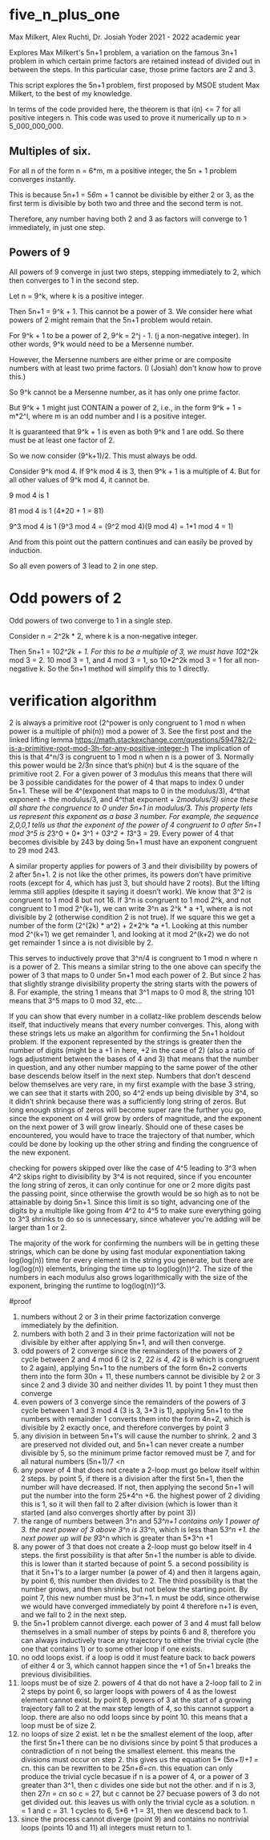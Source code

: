 # five_n_plus_one
Max Milkert, Alex Ruchti, Dr. Josiah Yoder
2021 - 2022 academic year

Explores Max Milkert's 5n+1 problem, a variation on the famous 3n+1 problem in which certain prime factors are retained instead of divided out in between the steps. In this particular case, those prime factors are 2 and 3.

This script explores the 5n+1 problem, first proposed by MSOE student
Max Milkert, to the best of my knowledge.

In terms of the code provided here, the theorem is that i(n) <= 7 for all
positive integers n.  This code was used to prove it numerically up
to n > 5_000_000_000.

## Multiples of six.
For all n of the form n = 6*m, m a positive integer, the 5n + 1 problem
converges instantly.

This is because 5n+1 = 5*6*m + 1 cannot be divisible by either 2 or 3, as the
first term is divisible by both two and three and the second term is not.

Therefore, any number having both 2 and 3 as factors will converge to 1 
immediately, in just one step.

## Powers of 9
All powers of 9 converge in just two steps, stepping immediately to 2, which then converges to 1
in the second step.
 
Let n = 9^k, where k is a positive integer.

Then 5n+1 = 9^k + 1.  This cannot be a power of 3.  We consider here what powers
of 2 might remain that the 5n+1 problem would retain.

For 9^k + 1 to be a power of 2, 9^k = 2^j - 1. (j a non-negative integer).
In other words, 9^k would need to be a Mersenne number.

However, the Mersenne numbers are either prime or are composite numbers
with at least two prime factors. (I (Josiah) don't know how to prove this.)

So 9^k cannot be a Mersenne number, as it has only one prime factor.

But 9^k + 1 might just CONTAIN a power of 2, i.e., in the form
9^k + 1 = m*2^l, where m is an odd number and l is a positive integer.

It is guaranteed that 9^k + 1 is even as both 9^k and 1 are odd. So there 
must be at least one factor of 2.

So we now consider (9^k+1)/2.  This must always be odd.

Consider 9^k mod 4.  If 9^k mod 4 is 3, then 9^k + 1 is a multiple of 4.
But for all other values of 9^k mod 4, it cannot be.

9 mod 4 is 1

81 mod 4 is 1  (4*20 + 1 = 81)

9^3 mod 4 is 1 (9^3 mod 4 = (9^2 mod 4)(9 mod 4) = 1*1 mod 4 = 1)

And from this point out the pattern continues and can easily be proved by 
induction.

So all even powers of 3 lead to 2 in one step.

# Odd powers of 2

Odd powers of two converge to 1 in a single step.

Consider n = 2^2k * 2, where k is a non-negative integer.

Then 5n+1 = 10*2^2k + 1. For this to be a multiple of 3, we must have 
10*2^2k mod 3 = 2.  10 mod 3 = 1, and 4 mod 3 = 1, so 10*2^2k mod 3 = 1 for 
all non-negative k. So the 5n+1 method will simplify this to 1 directly.

# verification algorithm

2 is always a primitive root (2^power is only congruent to 1 mod n when power is a multiple of phi(n)) mod a power of 3.
See the first post and the linked lifting lemma https://math.stackexchange.com/questions/594782/2-is-a-primitive-root-mod-3h-for-any-positive-integer-h 
The implication of this is that 4^n/3 is congruent to 1 mod n when n is a power of 3. Normally this power would be 2/3n since that’s phi(n) but 4 is the square of the primitive root 2. 
For a given power of 3 modulus this means that there will be 3 possible candidates for the power of 4 that maps to index 0 under 5n+1. These will be 4^(exponent that maps to 0 in the modulus/3), 4^that exponent + the modulus/3, and 4^that exponent + 2*modulus/3) since these all share the congruence to 0 under 5n+1 in modulus/3. This property lets us represent this exponent as a base 3 number. 
For example, the sequence 2,0,0,1 tells us that the exponent of the power of 4 congruent to 0 after 5n+1 mod 3^5 is 2*3^0 + 0* 3^1 + 0*3^2 + 1*3^3 = 29. Every power of 4 that becomes divisible by 243 by doing 5n+1 must have an exponent congruent to 29 mod 243.


A similar property applies for powers of 3 and their divisibility by powers of 2 after 5n+1.
2 is not like the other primes, its powers don’t have primitive roots (except for 4, which has just 3, but should have 2 roots). But the lifting lemma still applies (despite it saying it doesn’t work).
We know that 3^2 is congruent to 1 mod 8 but not 16. 
If 3^n is congruent to 1 mod 2^k, and not congruent to 1 mod 2^(k+1), we can write 3^n as 2^k * a +1, where a is not divisible by 2 (otherwise condition 2 is not true). If we square this we get a number of the form (2^(2k) * a^2) + 2*2^k *a +1. Looking at this number mod 2^(k+1) we get remainder 1, and looking at it mod 2^(k+2) we do not get remainder 1 since a is not divisible by 2.

This serves to inductively prove that 3^n/4 is congruent to 1 mod n where n is a power of 2. 
This means a similar string to the one above can specify the power of 3 that maps to 0 under 5n+1 mod each power of 2. But since 2 has that slightly strange divisibility property the string starts with the powers of 8. For example, the string 1 means that 3^1 maps to 0 mod 8, the string 101 means that 3^5 maps to 0 mod 32, etc…

If you can show that every number in a collatz-like problem descends below itself, that inductively means that every number converges. This, along with these strings lets us make an algorithm for confirming the 5n+1 holdout problem. If the exponent represented by the strings is greater then the number of digits (might be a +1 in here, +2 in the case of 2) (also a ratio of logs adjustment between the bases of 4 and 3) that means that the number in question, and any other number mapping to the same power of the other base descends below itself in the next step. Numbers that don’t descend below themselves are very rare, in my first example with the base 3 string, we can see that it starts with 200, so 4^2 ends up being divisible by 3^4, so it didn’t shrink because there was a sufficiently long string of zeros. But long enough strings of zeros will become super rare the further you go, since the exponent on 4 will grow by orders of magnitude, and the exponent on the next power of 3 will grow linearly. Should one of these cases be encountered, you would have to trace the trajectory of that number, which could be done by looking up the other string and finding the congruence of the new exponent. 

checking for powers skipped over like the case of 4^5 leading to 3^3 when 4^2 skips right to divisibility by 3^4 is not required, since if you encounter the long string of zeros, it can only continue for one or 2 more digits past the passing point, since otherwise the growth would be so high as to not be attainable by doing 5n+1. Since this limit is so tight, advancing one of the digits by a multiple like going from 4^2 to 4^5 to make sure everything going to 3^3 shrinks to do so is unnecessary, since whatever you're adding will be larger than 1 or 2.

The majority of the work for confirming the numbers will be in getting these strings, which can be done by using fast modular exponentiation taking log(log(n)) time for every element in the string you generate, but there are log(log(n)) elements, bringing the time up to log(log(n))^2. The size of the numbers in each modulus also grows logarithmically with the size of the exponent, bringing the runtime to log(log(n))^3. 

#proof

1. numbers without 2 or 3 in their prime factorization converge immediately by the definition.
2. numbers with both 2 and 3 in their prime factorization will not be divisible by either after applying 5n+1, and will then converge.
3. odd powers of 2 converge since the remainders of the powers of 2 cycle between 2 and 4 mod 6 (2 is 2, 2*2 is 4, 4*2 is 8 which is congruent to 2 again), applying 5n+1 to the numbers of the form 6n+2 converts them into the form 30n + 11, these numbers cannot be divisible by 2 or 3 since 2 and 3 divide 30 and neither divides 11. by point 1 they must then converge
4. even powers of 3 converge since the remainders of the powers of 3 cycle between 1 and 3 mod 4 (3 is 3, 3*3 is 1), applying 5n+1 to the numbers with remainder 1 converts them into the form 4n+2, which is divisible by 2 exactly once, and therefore converges by point 3
5. any division in between 5n+1's will cause the number to shrink. 2 and 3 are preserved not divided out, and 5n+1 can never create a number divisible by 5, so the minimum prime factor removed must be 7, and for all natural numbers (5n+1)/7 <n
6. any power of 4 that does not create a 2-loop must go below itself within 2 steps. by point 5, if there is a division after the first 5n+1, then the number will have decreased. If not, then applying the second 5n+1 will put the number into the form 25*4^n +6. the highest power of 2 dividing this is 1, so it will then fall to 2 after division (which is lower than it started (and also converges shortly after by point 3))
7. the range of numbers between 3^n and 5*3^n+1 contains only 1 power of 3. the next power of 3 above 3^n is 3*3^n, which is less than 5*3^n +1. the next power up will be 9*3^n which is greater than 5*3^n +1
8. any power of 3 that does not create a 2-loop must go below itself in 4 steps. the first possibility is that after 5n+1 the number is able to divide. this is lower than it started because of point 5. a second possibility is that it 5n+1's to a larger number (a power of 4) and then it largens again, by point 6, this number then divides to 2. The third possibility is that the number grows, and then shrinks, but not below the starting point. By point 7, this new number must be 3^n+1. n must be odd, since otherwise we would have converged immediately by point 4 therefore n+1 is even, and we fall to 2 in the next step.
9. the 5n+1 problem cannot diverge. each power of 3 and 4 must fall below themselves in a small number of steps by points 6 and 8, therefore you can always inductively trace any trajectory to either the trivial cycle (the one that contains 1) or to some other loop if one exists.
10. no odd loops exist. if a loop is odd it must feature back to back powers of either 4 or 3, which cannot happen since the +1 of 5n+1 breaks the previous divisibilities.
11. loops must be of size 2. powers of 4 that do not have a 2-loop fall to 2 in 2 steps by point 6, so larger loops with powers of 4 as the lowest element cannot exist. by point 8, powers of 3 at the start of a growing trajectory fall to 2 at the max step length of 4, so this cannot support a loop. there are also no odd loops since by point 10. this means that a loop must be of size 2.
12. no loops of size 2 exist. let n be the smallest element of the loop, after the first 5n+1 there can be no divisions since by point 5 that produces a contradiction of n not being the smallest element. this means the divisions must occur on step 2. this gives us the equation 5* (5*n+1)+1 = c*n. this can be rewritten to be 25*n+6=c*n. this equation can only produce the trivial cycle becasue if n is a power of 4, or a power of 3 greater than 3^1, then c divides one side but not the other. and if n is 3, then 27*n = c*n so c = 27, but c cannot be 27 becuase powers of 3 do not get divided out. this leaves us with only the trivial cycle as a solution. n = 1 and c = 31. 1 cycles to 6, 5*6 +1 = 31, then we descend back to 1.
13. since the process cannot diverge (point 9) and contains no nontrivial loops (points 10 and 11) all integers must return to 1.
